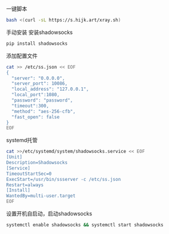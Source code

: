 一键脚本
```sh
bash <(curl -sL https://s.hijk.art/xray.sh)
```

手动安装
安装shadowsocks
```sh
pip install shadowsocks
```

添加配置文件
```sh
cat >> /etc/ss.json << EOF
{
  "server": "0.0.0.0",
  "server_port": 10086,
  "local_address": "127.0.0.1",
  "local_port":1080,
  "password": "password",
  "timeout":300,
  "method": "aes-256-cfb",
  "fast_open": false
}
EOF
```
systemd托管
```sh
cat >>/etc/systemd/system/shadowsocks.service << EOF
[Unit]
Description=Shadowsocks
[Service]
TimeoutStartSec=0
ExecStart=/usr/bin/ssserver -c /etc/ss.json
Restart=always
[Install]
WantedBy=multi-user.target
EOF
```
设置开机自启动，启动shadowsocks
```sh
systemctl enable shadowsocks && systemctl start shadowsocks
```